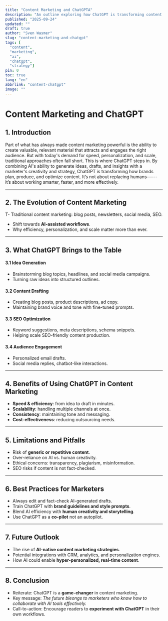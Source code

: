 ```yaml
---
title: "Content Marketing and ChatGPTA"
description: "An outline exploring how ChatGPT is transforming content marketing."
published: "2025-09-24"
updated: ""
draft: true
author: "Sven Wasmer"
slug: "content-marketing-and-chatgpt"
tags: [
  "content",
  "marketing",
  "ai",
  "chatgpt",
  "strategy"]
pin: 0
toc: true
lang: "en"
abbrlink: "content-chatgpt"
image: ""
---
```


# Content Marketing and ChatGPT

## 1. Introduction

Part of what has always made content marketing powerful is the ability to create valuable, relevant material that attracts and engages the right audience. But with today's demand for speed, personalization, and scale, traditional approaches often fall short. This is where ChatGPT steps in. By combining AI's ability to generate ideas, drafts, and insights with a marketer's creativity and strategy, ChatGPT is transforming how brands plan, produce, and optimize content. It’s not about replacing humans&ndash;&mdash;--it’s about working smarter, faster, and more effectively.

---

## 2. The Evolution of Content Marketing
T- Traditional content marketing: blog posts, newsletters, social media, SEO.  
- Shift towards **AI-assisted workflows**.  
- Why efficiency, personalization, and scale matter more than ever.  

---

## 3. What ChatGPT Brings to the Table
#### 3.1 Idea Generation
- Brainstorming blog topics, headlines, and social media campaigns.  
- Turning raw ideas into structured outlines.  

#### 3.2 Content Drafting
- Creating blog posts, product descriptions, ad copy.  
- Maintaining brand voice and tone with fine-tuned prompts.  

#### 3.3 SEO Optimization
- Keyword suggestions, meta descriptions, schema snippets.  
- Helping scale SEO-friendly content production.  

#### 3.4 Audience Engagement
- Personalized email drafts.  
- Social media replies, chatbot-like interactions.  

---

## 4. Benefits of Using ChatGPT in Content Marketing
- **Speed & efficiency**: from idea to draft in minutes.  
- **Scalability**: handling multiple channels at once.  
- **Consistency**: maintaining tone and messaging.  
- **Cost-effectiveness**: reducing outsourcing needs.  

---

## 5. Limitations and Pitfalls
- Risk of **generic or repetitive content**.  
- Over-reliance on AI vs. human creativity.  
- Ethical concerns: transparency, plagiarism, misinformation.  
- SEO risks if content is not fact-checked.  

---

## 6. Best Practices for Marketers
- Always edit and fact-check AI-generated drafts.  
- Train ChatGPT with **brand guidelines and style prompts**.  
- Blend AI efficiency with **human creativity and storytelling**.  
- Use ChatGPT as a **co-pilot** not an autopilot.  

---

## 7. Future Outlook
- The rise of **AI-native content marketing strategies**.  
- Potential integrations with CRM, analytics, and personalization engines.  
- How AI could enable **hyper-personalized, real-time content**.  

---

## 8. Conclusion
- Reiterate: ChatGPT is a **game-changer** in content marketing.  
- Key message: *The future bleongs to marketers who know how to collaborate with AI tools effectively.*  
- Call-to-action: Encourage readers to **experiment with ChatGPT** in their own workflows.  
